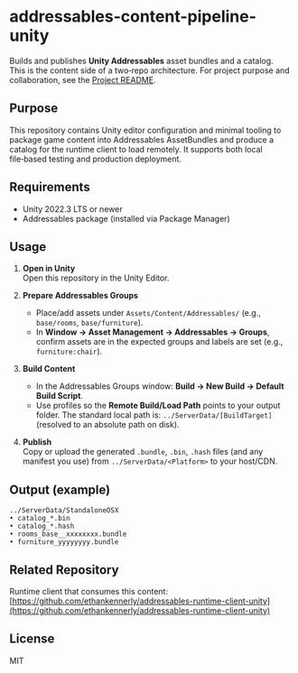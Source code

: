 # addressables-content-pipeline-unity

Builds and publishes **Unity Addressables** asset bundles and a catalog.  
This is the content side of a two‑repo architecture. For project purpose and collaboration, see the [Project README](https://github.com/ethankennerly/addressables-runtime-client-unity/tree/main/Documentation).

## Purpose
This repository contains Unity editor configuration and minimal tooling to package game content into Addressables AssetBundles and produce a catalog for the runtime client to load remotely. It supports both local file‑based testing and production deployment.

## Requirements
- Unity 2022.3 LTS or newer  
- Addressables package (installed via Package Manager)

## Usage

1. **Open in Unity**  
   Open this repository in the Unity Editor.

2. **Prepare Addressables Groups**  
   - Place/add assets under `Assets/Content/Addressables/` (e.g., `base/rooms`, `base/furniture`).  
   - In **Window → Asset Management → Addressables → Groups**, confirm assets are in the expected groups and labels are set (e.g., `furniture:chair`).

3. **Build Content**  
   - In the Addressables Groups window: **Build → New Build → Default Build Script**.  
   - Use profiles so the **Remote Build/Load Path** points to your output folder. The standard local path is:
     `../ServerData/[BuildTarget]` (resolved to an absolute path on disk).

4. **Publish**  
   Copy or upload the generated `.bundle`, `.bin`, `.hash` files (and any manifest you use) from `../ServerData/<Platform>` to your host/CDN.

## Output (example)
```
../ServerData/StandaloneOSX
• catalog_*.bin
• catalog_*.hash
• rooms_base__xxxxxxxx.bundle
• furniture_yyyyyyyy.bundle
```

## Related Repository
Runtime client that consumes this content:  
[https://github.com/ethankennerly/addressables-runtime-client-unity](https://github.com/ethankennerly/addressables-runtime-client-unity)

## License
MIT
